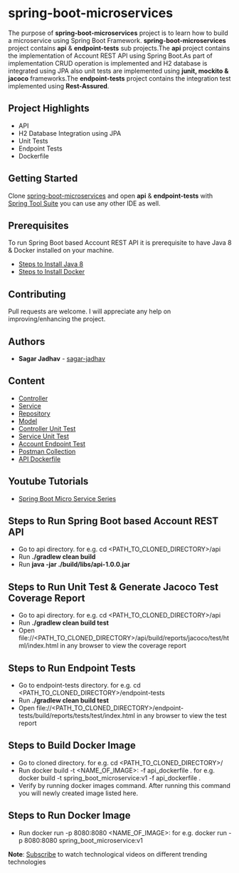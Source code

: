 # spring-boot-microservices

The purpose of **spring-boot-microservices** project is to learn how to build a microservice using Spring Boot Framework. **spring-boot-microservices** project contains **api** & **endpoint-tests** sub projects.The **api** project contains the implementation of Account REST API using Spring Boot.As part of implementation CRUD operation is implemented and H2 database is integrated using JPA also unit tests are implemented using **junit, mockito & jacoco** frameworks.The **endpoint-tests** project contains the integration test implemented using **Rest-Assured**.

## Project Highlights

* API
* H2 Database Integration using JPA
* Unit Tests
* Endpoint Tests
* Dockerfile

## Getting Started
Clone [spring-boot-microservices](https://github.com/sagar-jadhav/spring-boot-microservices.git) and open **api** & **endpoint-tests** with [Spring Tool Suite](https://spring.io/tools3/sts) you can use any other IDE as well.

## Prerequisites

To run Spring Boot based Account REST API it is prerequisite to have Java 8 & Docker installed on your machine.

* [Steps to Install Java 8](https://www.oracle.com/technetwork/java/javase/downloads/jdk8-downloads-2133151.html)
* [Steps to Install Docker](https://docs.docker.com/install/)

## Contributing

Pull requests are welcome. I will appreciate any help on improving/enhancing the project.

## Authors

* **Sagar Jadhav** - [sagar-jadhav](https://github.com/sagar-jadhav)

## Content

* [Controller](https://github.com/sagar-jadhav/spring-boot-microservices/blob/master/api/src/main/java/com/developers/thought/controller/AccountController.java)
* [Service](https://github.com/sagar-jadhav/spring-boot-microservices/blob/master/api/src/main/java/com/developers/thought/service/AccountService.java)
* [Repository](https://github.com/sagar-jadhav/spring-boot-microservices/blob/master/api/src/main/java/com/developers/thought/repository/AccountRepository.java)
* [Model](https://github.com/sagar-jadhav/spring-boot-microservices/blob/master/api/src/main/java/com/developers/thought/model/Account.java)
* [Controller Unit Test](https://github.com/sagar-jadhav/spring-boot-microservices/blob/master/api/src/test/java/com/developers/thought/controller/AccountControllerTest.java)
* [Service Unit Test](https://github.com/sagar-jadhav/spring-boot-microservices/blob/master/api/src/test/java/com/developers/thought/service/AccountServiceTest.java)
* [Account Endpoint Test](https://github.com/sagar-jadhav/spring-boot-microservices/blob/master/endpoint-tests/src/test/java/com/developers/thought/endpoint/tests/EndpointTest.java)
* [Postman Collection](https://github.com/sagar-jadhav/spring-boot-microservices/blob/master/postman_collection.json)
* [API Dockerfile](https://github.com/sagar-jadhav/spring-boot-microservices/blob/master/api_dockerfile)

## Youtube Tutorials

* [Spring Boot Micro Service Series](https://www.youtube.com/playlist?list=PL8NEsKyvtj7srK6_EBsuE7SFjYnnucnLl)

## Steps to Run Spring Boot based Account REST API

* Go to api directory. for e.g. cd <PATH_TO_CLONED_DIRECTORY>/api
* Run **./gradlew clean build**
* Run **java -jar ./build/libs/api-1.0.0.jar**

## Steps to Run Unit Test & Generate Jacoco Test Coverage Report

* Go to api directory. for e.g. cd <PATH_TO_CLONED_DIRECTORY>/api
* Run **./gradlew clean build test**
* Open file://<PATH_TO_CLONED_DIRECTORY>/api/build/reports/jacoco/test/html/index.html in any browser to view the coverage report 

## Steps to Run Endpoint Tests

* Go to endpoint-tests directory. for e.g. cd <PATH_TO_CLONED_DIRECTORY>/endpoint-tests
* Run **./gradlew clean build test**
* Open file://<PATH_TO_CLONED_DIRECTORY>/endpoint-tests/build/reports/tests/test/index.html in any browser to view the test report

## Steps to Build Docker Image

* Go to cloned directory. for e.g. cd <PATH_TO_CLONED_DIRECTORY>/
* Run docker build -t <NAME_OF_IMAGE>:<TAG> -f api_dockerfile . for e.g. docker build -t spring_boot_microservice:v1 -f api_dockerfile .
* Verify by running docker images command. After running this command you will newly created image listed here.

## Steps to Run Docker Image

* Run docker run -p 8080:8080 <NAME_OF_IMAGE>:<TAG> for e.g. docker run -p 8080:8080 spring_boot_microservice:v1

**Note**: [Subscribe](https://www.youtube.com/channel/UC72a--fChlkj5f-7jQhZuiw?sub_confirmation=1) to watch technological videos on different trending technologies
